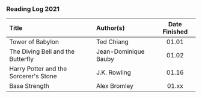 ### Reading Log 2021

| Title                                 | Author(s)                       | Date Finished |
| :------------------------------------ | :------------------------------ | :-----------: |
| Tower of Babylon                      | Ted Chiang                      | 01.01         |
| The Diving Bell and the Butterfly     | Jean-Dominique Bauby            | 01.02         |
| Harry Potter and the Sorcerer's Stone | J.K. Rowling                    | 01.16         |
| Base Strength                         | Alex Bromley                    | 01.xx         |
